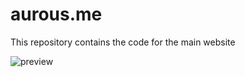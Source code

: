 # aurous.me
This repository contains the code for the main website 


![preview](https://d13yacurqjgara.cloudfront.net/users/70472/screenshots/2196668/attachments/406206/aurous-teaser-full.png)
